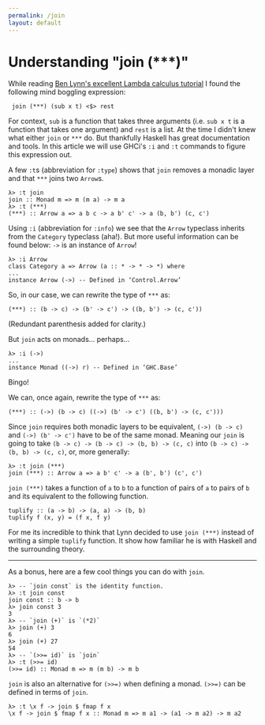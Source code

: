 ```yaml
---
permalink: /join
layout: default
---
```


# Understanding "join (\*\*\*)"

While reading [Ben Lynn's excellent Lambda calculus tutorial][1] I found the following mind boggling expression:

     join (***) (sub x t) <$> rest

For context, `sub` is a function that takes three arguments (i.e. `sub x t` is a function that takes one argument) and `rest` is a list. At the time I didn't knew what either `join` or `***` do. But thankfully Haskell has great documentation and tools. In this article we will use GHCi's `:i` and `:t` commands to figure this expression out.

A few `:t`s (abbreviation for `:type`) shows that `join` removes a monadic layer and that `***` joins two `Arrow`s.

    λ> :t join
    join :: Monad m => m (m a) -> m a
    λ> :t (***)
    (***) :: Arrow a => a b c -> a b' c' -> a (b, b') (c, c')

Using `:i` (abbreviation for `:info`) we see that the `Arrow` typeclass inherits from the `Category` typeclass (aha!). But more useful information can be found below: `->` is an instance of `Arrow`!

    λ> :i Arrow
    class Category a => Arrow (a :: * -> * -> *) where
    ...
    instance Arrow (->) -- Defined in ‘Control.Arrow’

So, in our case, we can rewrite the type of `***` as:

    (***) :: (b -> c) -> (b' -> c') -> ((b, b') -> (c, c'))

(Redundant parenthesis added for clarity.)

But `join` acts on monads... perhaps...

    λ> :i (->)
    ...
    instance Monad ((->) r) -- Defined in ‘GHC.Base’

Bingo!

We can, once again, rewrite the type of `***` as:

    (***) :: (->) (b -> c) ((->) (b' -> c') ((b, b') -> (c, c')))

Since `join` requires both monadic layers to be equivalent, `(->) (b -> c)` and `(->) (b' -> c')` have to be of the same monad. Meaning our `join` is going to take `(b -> c) -> (b -> c) -> (b, b) -> (c, c)` into `(b -> c) -> (b, b) -> (c, c)`, or, more generally:

    λ> :t join (***)
    join (***) :: Arrow a => a b' c' -> a (b', b') (c', c')

`join (***)` takes a function of `a` to `b` to a function of pairs of `a` to pairs of `b` and its equivalent to the following function.

    tuplify :: (a -> b) -> (a, a) -> (b, b)
    tuplify f (x, y) = (f x, f y)

For me its incredible to think that Lynn decided to use `join (***)` instead of writing a simple `tuplify` function. It show how familiar he is with Haskell and the surrounding theory.

---

As a bonus, here are a few cool things you can do with `join`.

    λ> -- `join const` is the identity function.
    λ> :t join const
    join const :: b -> b
    λ> join const 3
    3
    λ> -- `join (+)` is `(*2)`
    λ> join (+) 3
    6
    λ> join (+) 27
    54
    λ> -- `(>>= id)` is `join`
    λ> :t (>>= id)
    (>>= id) :: Monad m => m (m b) -> m b

`join` is also an alternative for `(>>=)` when defining a monad. `(>>=)` can be defined in terms of `join`.

    λ> :t \x f -> join $ fmap f x
    \x f -> join $ fmap f x :: Monad m => m a1 -> (a1 -> m a2) -> m a2

[1]: https://crypto.stanford.edu/~blynn/lambda/hm.html

